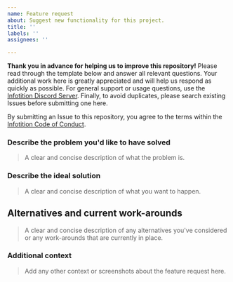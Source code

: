 ```yaml
---
name: Feature request
about: Suggest new functionality for this project.
title: ''
labels: ''
assignees: ''

---
```


**Thank you in advance for helping us to improve this repository!** Please read through the template below and answer all relevant questions. Your additional work here is greatly appreciated and will help us respond as quickly as possible. For general support or usage questions, use the [Infotition Discord Server](https://discord.gg/NpxrDGYDwV"). Finally, to avoid duplicates, please search existing Issues before submitting one here.

By submitting an Issue to this repository, you agree to the terms within the [Infotition Code of Conduct](https://github.com/Infotition/npm-boilerplate/blob/main/.github/CODE_OF_CONDUCT.md).

### Describe the problem you'd like to have solved

> A clear and concise description of what the problem is.

### Describe the ideal solution

> A clear and concise description of what you want to happen.

## Alternatives and current work-arounds

> A clear and concise description of any alternatives you've considered or any work-arounds that are currently in place.

### Additional context

> Add any other context or screenshots about the feature request here.
